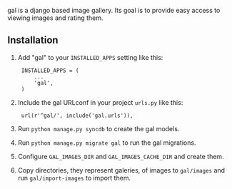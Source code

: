 gal is a django based image gallery.  Its goal is to provide easy access to
viewing images and rating them.


Installation
------------

1. Add "gal" to your `INSTALLED_APPS` setting like this:

        INSTALLED_APPS = (
            ...
            'gal',
        )

2. Include the gal URLconf in your project `urls.py` like this:

        url(r'^gal/', include('gal.urls')),

3. Run `python manage.py syncdb` to create the gal models.

4. Run `python manage.py migrate gal` to run the gal migrations.

5. Configure `GAL_IMAGES_DIR` and `GAL_IMAGES_CACHE_DIR` and create them.

6. Copy directories, they represent galeries, of images to `gal/images` and run
   `gal/import-images` to import them.


